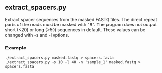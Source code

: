 ## extract_spacers.py
Extract spacer sequences from the masked FASTQ files.
The direct repeat parts of the reads must be masked with "R".
The program does not output short (<20) or long (>50) sequences in default. These values can be changed with -s and -l options.

### Example
```
./extract_spacers.py masked.fastq > spacers.fasta
./extract_spacers.py -s 10 -l 40 -n 'sample_1' masked.fastq > spacers.fasta
```
